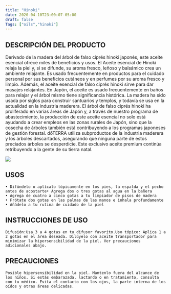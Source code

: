 ```yaml
---
title: "Hinoki"
date: 2020-04-10T23:00:07-05:00
draft: false
Tags: ["oils","hinoki"]
---
```

## DESCRIPCIÓN DEL PRODUCTO

 Derivado de la madera del árbol de falso ciprés hinoki japonés, este aceite esencial ofrece miles de beneficios y usos. El Aceite esencial de Hinoki relaja la piel y, si se difunde, su aroma fresco, leñoso y balsámico crea un ambiente relajante. Es usado frecuentemente en productos para el cuidado personal por sus beneficios cutáneos y en perfumes por su aroma fresco y limpio. Además, el aceite esencial de falso ciprés hinoki sirve para dar masajes relajantes. En Japón, el aceite es usado frecuentemente en baños para relajar y el árbol mismo tiene significancia histórica. La madera ha sido usada por siglos para construir santuarios y templos, y todavía se usa en la actualidad en la industria maderera. El árbol de falso ciprés hinoki ha proliferado en varias áreas de Japón y, a través de nuestro programa de abastecimiento, la producción de este aceite esencial no solo está ayudando a crear empleos en las zonas rurales de Japón, sino que la cosecha de árboles también está contribuyendo a los programas japoneses de gestión forestal. dōTERRA utiliza subproductos de la industria maderera y los árboles descartados, asegurando que ninguna parte de estos preciados árboles se desperdicie. Este exclusivo aceite premium continúa retribuyendo a la gente de su tierra natal.

 ![](/images/hinoki.jpg#center)

 ## USOS
 
    • Difúndelo o aplícalo tópicamente en los pies, la espalda y el pecho antes de acostarte• Agrega dos o tres gotas al agua en la bañera
    • Agrega de cuatro a cinco gotas a tu limpiador de pisos de madera
    • Frótate dos gotas en las palmas de las manos e inhala profundamente
    • Añádelo a tu rutina de cuidado de la piel 
 
 ## INSTRUCCIONES DE USO

    Difusión:Usa 3 a 4 gotas en tu difusor favorito.Uso tópico: Aplica 1 a 2 gotas en el área deseada. Dilúyelo con aceite transportador para minimizar la hipersensibilidad de la piel. Ver precauciones adicionales abajo.
 
 ## PRECAUCIONES

    Posible hipersensibilidad en la piel. Mantenlo fuera del alcance de los niños. Si estás embarazada, lactando o en tratamiento, consulta con tu médico. Evita el contacto con los ojos, la parte interna de los oídos y otras áreas delicadas.

